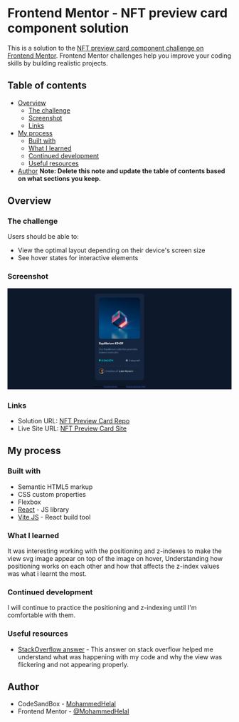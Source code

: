 # Frontend Mentor - NFT preview card component solution

This is a solution to the [NFT preview card component challenge on Frontend Mentor](https://www.frontendmentor.io/challenges/nft-preview-card-component-SbdUL_w0U). Frontend Mentor challenges help you improve your coding skills by building realistic projects.

## Table of contents

- [Overview](#overview)
  - [The challenge](#the-challenge)
  - [Screenshot](#screenshot)
  - [Links](#links)
- [My process](#my-process)
  - [Built with](#built-with)
  - [What I learned](#what-i-learned)
  - [Continued development](#continued-development)
  - [Useful resources](#useful-resources)
- [Author](#author)
  **Note: Delete this note and update the table of contents based on what sections you keep.**

## Overview

### The challenge

Users should be able to:

- View the optimal layout depending on their device's screen size
- See hover states for interactive elements

### Screenshot

![NFT preview card](./msc/nft-preview-card.png)

### Links

- Solution URL: [NFT Preview Card Repo](https://github.com/MohammedHelal/nft-preview)
- Live Site URL: [NFT Preview Card Site](https://mohammedhelal.github.io/nft-preview/)

## My process

### Built with

- Semantic HTML5 markup
- CSS custom properties
- Flexbox
- [React](https://reactjs.org/) - JS library
- [Vite JS](https://vitejs.dev/) - React build tool

### What I learned

It was interesting working with the positioning and z-indexes to make the view svg image appear on top of the image on hover,
Understanding how positioning works on each other and how that affects the z-index values was what i learnt the most.

### Continued development

I will continue to practice the positioning and z-indexing until I'm comfortable with them.

### Useful resources

- [StackOverflow answer](https://stackoverflow.com/questions/33925507/z-index-flickering-in-chrome-on-hover#:~:text=It's%20flickering%20because%20the%20element,relative%20to%20the%20parent%20element.) - This answer on stack overflow helped me understand what was happening with my code and why the view was flickering and not appearing properly.

## Author

- CodeSandBox - [MohammedHelal](https://codesandbox.io/u/MohammedHelal)
- Frontend Mentor - [@MohammedHelal](https://www.frontendmentor.io/profile/MohammedHelal)

